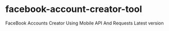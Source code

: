 # facebook-account-creator-tool
FaceBook Accounts Creator Using Mobile API And Requests Latest version

